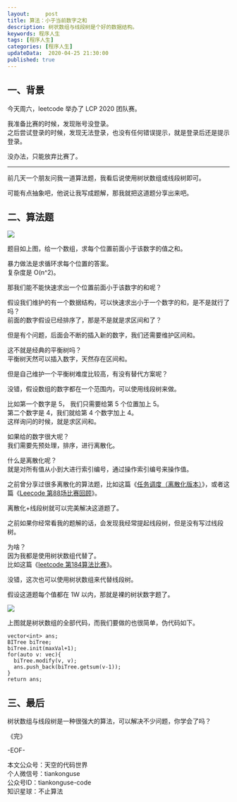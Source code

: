```yaml
---   
layout:     post  
title: 算法：小于当前数字之和  
description: 树状数组与线段树是个好的数据结构。  
keywords: 程序人生  
tags: [程序人生]    
categories: [程序人生]  
updateData:  2020-04-25 21:30:00  
published: true  
---  
```



## 一、背景  


今天周六，leetcode 举办了 LCP 2020 团队赛。  


我准备比赛的时候，发现账号没登录。  
之后尝试登录的时候，发现无法登录，也没有任何错误提示，就是登录后还是提示登录。  


没办法，只能放弃比赛了。  


----


前几天一个朋友问我一道算法题，我看后说使用树状数组或线段树即可。  


可能有点抽象吧，他说让我写成题解，那我就把这道题分享出来吧。  



## 二、算法题  


![](https://res2020.tiankonguse.com/images/2020/04/25/001.png)  


题目如上图，给一个数组，求每个位置前面小于该数字的值之和。  


暴力做法是求循环求每个位置的答案。  
复杂度是 O(n^2)。  


那我们能不能快速求出一个位置前面小于该数字的和呢？  


假设我们维护的有一个数据结构，可以快速求出小于一个数字的和，是不是就行了吗？  
前面的数字假设已经排序了，那是不是就是求区间和了？  


但是有个问题，后面会不断的插入新的数字，我们还需要维护区间和。  


这不就是经典的平衡树吗？  
平衡树天然可以插入数字，天然存在区间和。  


但是自己维护一个平衡树难度比较高，有没有替代方案呢？  


没错，假设数组的数字都在一个范围内，可以使用线段树来做。  


比如第一个数字是 5， 我们只需要给第 5 个位置加上 5。  
第二个数字是 4，我们就给第 4 个数字加上 4。  
这样询问的时候，就是求区间和。  


如果给的数字很大呢？  
我们需要先预处理，排序，进行离散化。  


什么是离散化呢？  
就是对所有值从小到大进行索引编号，通过操作索引编号来操作值。  


之前曾分享过很多离散化的算法题，比如这篇《[任务调度（离散化版本）](https://mp.weixin.qq.com/s/bCHG6jbl5pW-tETgswi8yg)》，或者这篇《[Leecode 第88场比赛回顾](https://mp.weixin.qq.com/s/UNWKXwaBbQFYQAxA0Ig9Qw)》。  


离散化+线段树就可以完美解决这道题了。  


之前如果你经常看我的题解的话，会发现我经常提起线段树，但是没有写过线段树。  


为啥？  
因为我都是使用树状数组代替了。  
比如这篇《[leetcode 第184算法比赛](https://mp.weixin.qq.com/s/BNWajiyak4lmgE1FyyKrfA)》。  


没错，这次也可以使用树状数组来代替线段树。  


假设这道题每个值都在 1W 以内，那就是裸的树状数字题了。  


![](https://res2020.tiankonguse.com/images/2020/04/25/002.png)  


上图就是树状数组的全部代码，而我们要做的也很简单，伪代码如下。  


```
vector<int> ans;
BITree biTree;
biTree.init(maxVal+1);
for(auto v: vec){
  biTree.modify(v, v);  
  ans.push_back(biTree.getsum(v-1));
}
return ans;
```


## 三、最后  


树状数组与线段树是一种很强大的算法，可以解决不少问题，你学会了吗？  



《完》


-EOF-  



本文公众号：天空的代码世界  
个人微信号：tiankonguse  
公众号ID：tiankonguse-code  
知识星球：不止算法  

